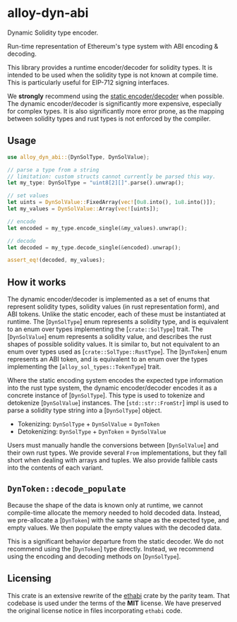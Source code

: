 # alloy-dyn-abi

Dynamic Solidity type encoder.

Run-time representation of Ethereum's type system with ABI encoding & decoding.

This library provides a runtime encoder/decoder for solidity types. It is
intended to be used when the solidity type is not known at compile time.
This is particularly useful for EIP-712 signing interfaces.

We **strongly** recommend using the [static encoder/decoder][abi] when possible.
The dynamic encoder/decoder is significantly more expensive, especially for
complex types. It is also significantly more error prone, as the mapping
between solidity types and rust types is not enforced by the compiler.

[abi]: https://docs.rs/alloy-sol-types/latest/alloy_sol_types/

## Usage

```rust
use alloy_dyn_abi::{DynSolType, DynSolValue};

// parse a type from a string
// limitation: custom structs cannot currently be parsed this way.
let my_type: DynSolType = "uint8[2][]".parse().unwrap();

// set values
let uints = DynSolValue::FixedArray(vec![0u8.into(), 1u8.into()]);
let my_values = DynSolValue::Array(vec![uints]);

// encode
let encoded = my_type.encode_single(&my_values).unwrap();

// decode
let decoded = my_type.decode_single(&encoded).unwrap();

assert_eq!(decoded, my_values);
```

## How it works

The dynamic encoder/decoder is implemented as a set of enums that represent
solidity types, solidity values (in rust representation form), and ABI
tokens. Unlike the static encoder, each of these must be instantiated at
runtime. The [`DynSolType`] enum represents a solidity type, and is
equivalent to an enum over types implementing the [`crate::SolType`] trait.
The [`DynSolValue`] enum represents a solidity value, and describes the
rust shapes of possible solidity values. It is similar to, but not
equivalent to an enum over types used as [`crate::SolType::RustType`]. The
[`DynToken`] enum represents an ABI token, and is equivalent to an enum over
the types implementing the [`alloy_sol_types::TokenType`] trait.

Where the static encoding system encodes the expected type information into
the rust type system, the dynamic encoder/decoder encodes it as a concrete
instance of [`DynSolType`]. This type is used to tokenize and detokenize
[`DynSolValue`] instances. The [`std::str::FromStr`] impl is used to parse a
solidity type string into a [`DynSolType`] object.

- Tokenizing: `DynSolType` + `DynSolValue` = `DynToken`
- Detokenizing: `DynSolType` + `DynToken` = `DynSolValue`

Users must manually handle the conversions between [`DynSolValue`] and their
own rust types. We provide several `From` implementations, but they fall
short when dealing with arrays and tuples. We also provide fallible casts
into the contents of each variant.

## `DynToken::decode_populate`

Because the shape of the data is known only at runtime, we cannot
compile-time allocate the memory needed to hold decoded data. Instead, we
pre-allocate a [`DynToken`] with the same shape as the expected type, and
empty values. We then populate the empty values with the decoded data.

This is a significant behavior departure from the static decoder. We do not
recommend using the [`DynToken`] type directly. Instead, we recommend using
the encoding and decoding methods on [`DynSolType`].

## Licensing

This crate is an extensive rewrite of the
[ethabi](https://github.com/rust-ethereum/ethabi) crate by the parity team.
That codebase is used under the terms of the **MIT** license. We have preserved
the original license notice in files incorporating `ethabi` code.
